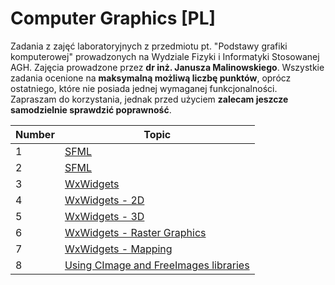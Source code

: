 # Computer Graphics [PL]
Zadania z zajęć laboratoryjnych z przedmiotu pt. "Podstawy grafiki komputerowej" prowadzonych na Wydziale Fizyki i Informatyki Stosowanej AGH. Zajęcia prowadzone przez **dr inż. Janusza Malinowskiego**. Wszystkie zadania ocenione na **maksymalną możliwą liczbę punktów**, oprócz ostatniego, które nie posiada jednej wymaganej funkcjonalności. Zapraszam do korzystania, jednak przed użyciem **zalecam jeszcze samodzielnie sprawdzić poprawność**.
 
| Number | Topic |
| ------ | -------- |
| 1 | [SFML](https://github.com/nerooc/Computer-Graphics-PL/tree/master/Lab1%20-%20SFML)
| 2 | [SFML](https://github.com/nerooc/Computer-Graphics-PL/tree/master/Lab2%20-%20SFML)
| 3 | [WxWidgets](https://github.com/nerooc/Computer-Graphics-PL/tree/master/Lab3%20-%20WxWidgets)
| 4 | [WxWidgets - 2D](https://github.com/nerooc/Computer-Graphics-PL/tree/master/Lab4%20-%20WxWidgets2D)
| 5 | [WxWidgets - 3D](https://github.com/nerooc/Computer-Graphics-PL/tree/master/Lab5%20-%20WxWidgets3D)
| 6 | [WxWidgets - Raster Graphics](https://github.com/nerooc/Computer-Graphics-PL/tree/master/Lab6%20-%20WxWidgetsRaster)
| 7 | [WxWidgets - Mapping](https://github.com/nerooc/Computer-Graphics-PL/tree/master/Lab7%20-%20WxWidgetsMapping)
| 8 | [Using CImage and FreeImages libraries](https://github.com/nerooc/Computer-Graphics-PL/tree/master/Lab8%20-%20CImage%2C%20FreeImages)

